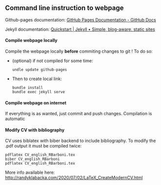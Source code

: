 ## Command line instruction to webpage

Github-pages documentation: [GitHub Pages Documentation - GitHub Docs](https://docs.github.com/en/pages)

Jekyll documentation: [Quickstart | Jekyll • Simple, blog-aware, static sites](https://jekyllrb.com/docs/)

#### Compile webpage locally

Compile the webpage locally **before** commiting changes to git ! To do so:

- (optional) if not compiled for some time:
  
  ```
  undle update github-pages
  ```

- Then to create local link:
  
  ```
  bundle install
  bundle exec jekyll serve
  ```

#### Compile webpage on internet

If everything is as wanted, just commit and push changes. Compilation is automatic 

#### Modify CV with bibliography

CV uses biblatex with biber backend to include bibliography. To modify the .pdf output it must be compiled twice:

```
pdflatex CV_english_RBarboni.tex
biber CV_english_RBarboni
pdflatex CV_english_RBarboni.tex
```

More info available here: http://randyklabacka.com/2020/07/02/LaTeX_CreateModernCV.html


